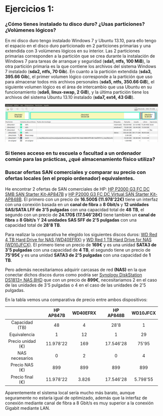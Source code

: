 # Ejercicios 1:
### ¿Cómo tienes instalado tu disco duro? ¿Usas particiones? ¿Volúmenes lógicos?

En mi disco duro tengo instalado Windows 7 y Ubuntu 13.10, para ello tengo el espacio en el disco duro particionado en 2 particiones primarias y una extendida con 3 volúmenes lógicos en su interior. Las 2 particiones primarias corresponden a la partición que se crea durante la instalación de Windows 7 para tareas de arranque y seguridad (**sda1, ntfs, 100 MiB**), la otra partición primaria es la que contiene los archivos del sistema Windows 7 instalado (**sda2, ntfs, 70 Gib**). En cuanto a la partición extendida (**sda3, 395.66 Gib**), el primer volumen lógico corresponde a la partición que uso para almacenar todos mis archivos personales (**sda5, ntfs, 350.66 GiB**), el siguiente volumen lógico es el área de intercambio que usa Ubuntu en su funcionamiento (**sda6, linux-swap, 2 GiB**), y la última partición tiene los archivos del sistema Ubuntu 13.10 instalado (**sda7, ext4, 43 GiB**).

![eje01_img01](imagenes/eje01_img01.png)

### Si tienes acceso en tu escuela o facultad a un ordenador común para las prácticas, ¿qué almacenamiento físico utiliza?




### Buscar ofertas SAN comerciales y comparar su precio con ofertas locales (en el propio ordenador) equivalentes.

He encontrar 2 ofertas de SAN comerciales de HP: [HP P2000 G3 FC DC SMB SAN Starter Kit-AP847B](http://h71016.www7.hp.com/MiddleFrame.asp?page=config&ProductLineId=450&FamilyId=2569&BaseId=39751&oi=E9CED&BEID=19701&SBLID=) y [HP P2000 G3 FC DC Virtual SAN Starter Kit-AP848B](http://h71016.www7.hp.com/MiddleFrame.asp?page=config&ProductLineId=450&FamilyId=2569&BaseId=39693&oi=E9CED&BEID=19701&SBLID=). El primero con un precio de **16.500$ (11.978'22€)** tiene un interfaz con una conexión basada en un **canal de fibra** a **8 Gbit/s** y **12 unidades SAS/SATA LFF de 3'5 pulgadas** con una capacidad total de **48 TB**, el segundo con un precio de **24.170$ (17.546'28€)** tiene tambien un **canal de fibra** a **8 Gbit/s** Y **24 unidades SAS SFF de 2'5 pulgadas** con una capacidad total de **28'8 TB**.

Para realizar la comparativa he elegido los siguientes discos duros: [WD Red 4 TB Hard Drive for NAS (WD40EFRX)](http://www.pccomponentes.com/wd_nas_red_4tb_sata3.html) y [WD Red 1 TB Hard Drive for NAS (WD10JFCX)](http://www.pccomponentes.com/wd_nas_red_2_5__1tb_sata3.html). El primero tiene un precio de **169€** y es una unidad **SATA3 de 3'5 pulgadas** con una capacidad de **4 TB**, el segundo tiene un precio de **75'95€** y es una unidad **SATA3 de 2'5 pulgadas** con una capacidad de **1 TB**.

Pero además necesitariamos adquirir carcasas de red **(NAS)** en la que conectar dichos discos duros como podría ser [Synology DiskStation DS1813+ NAS 8HD](http://www.pccomponentes.com/synology_diskstation_ds1813__nas_8hd.html) que con un precio de **899€**, necesitariamos 2 en el caso de las unidades de 3'5 pulgadas o 4 en el caso de las unidades de 2'5 pulgadas. 

En la tabla vemos una comparativa de precio entre ambos dispositivos:

|                   |   | HP AP847B | WD40EFRX |   | HP AP848B | WD10JFCX |
|:-----------------:|---|:---------:|:--------:|---|:---------:|:--------:|
|   Capacidad (TB)  |   |     48    |     4    |   |    28'8   |     1    |
|    Equivalencia   |   |     1     |    12    |   |     1     |    29    |
| Precio unidad (€) |   | 11.978'22 |    169   |   | 17.546'28 |   75'95  |
|   NAS necesarios  |   |     0     |     2    |   |     0     |     4    |
|   Precio NAS (€)  |   |    899    |    899   |   |    899    |    899   |
|  Precio final (€) |   | 11.978'22 |   3.826  |   | 17.546'28 | 5.798'55 |

Aparentemente el sistema local sería mucho más barato, aunque seguramente no estaría igual de optimizado, además que la interfaz de conexión mediante canal de fibra a 8 Gbit/s es muy superior a la conexión Gigabit mediante LAN.
